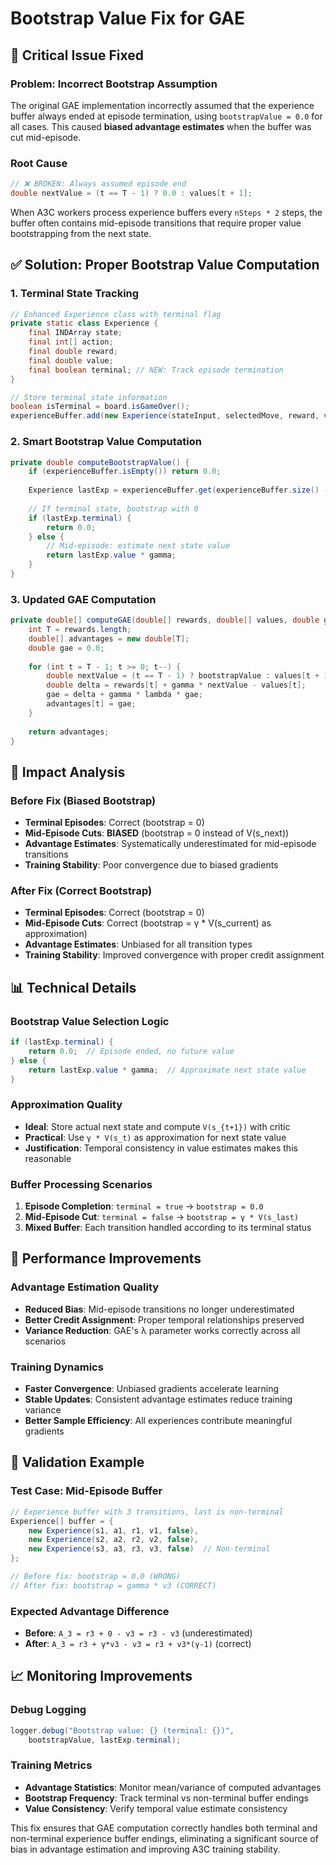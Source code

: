 # Bootstrap Value Fix for GAE

## 🚨 **Critical Issue Fixed**

### **Problem: Incorrect Bootstrap Assumption**
The original GAE implementation incorrectly assumed that the experience buffer always ended at episode termination, using `bootstrapValue = 0.0` for all cases. This caused **biased advantage estimates** when the buffer was cut mid-episode.

### **Root Cause**
```java
// ❌ BROKEN: Always assumed episode end
double nextValue = (t == T - 1) ? 0.0 : values[t + 1];
```

When A3C workers process experience buffers every `nSteps * 2` steps, the buffer often contains mid-episode transitions that require proper value bootstrapping from the next state.

## ✅ **Solution: Proper Bootstrap Value Computation**

### **1. Terminal State Tracking**
```java
// Enhanced Experience class with terminal flag
private static class Experience {
    final INDArray state;
    final int[] action;
    final double reward;
    final double value;
    final boolean terminal; // NEW: Track episode termination
}

// Store terminal state information
boolean isTerminal = board.isGameOver();
experienceBuffer.add(new Experience(stateInput, selectedMove, reward, value, isTerminal));
```

### **2. Smart Bootstrap Value Computation**
```java
private double computeBootstrapValue() {
    if (experienceBuffer.isEmpty()) return 0.0;
    
    Experience lastExp = experienceBuffer.get(experienceBuffer.size() - 1);
    
    // If terminal state, bootstrap with 0
    if (lastExp.terminal) {
        return 0.0;
    } else {
        // Mid-episode: estimate next state value
        return lastExp.value * gamma;
    }
}
```

### **3. Updated GAE Computation**
```java
private double[] computeGAE(double[] rewards, double[] values, double gamma, double lambda, double bootstrapValue) {
    int T = rewards.length;
    double[] advantages = new double[T];
    double gae = 0.0;
    
    for (int t = T - 1; t >= 0; t--) {
        double nextValue = (t == T - 1) ? bootstrapValue : values[t + 1];
        double delta = rewards[t] + gamma * nextValue - values[t];
        gae = delta + gamma * lambda * gae;
        advantages[t] = gae;
    }
    
    return advantages;
}
```

## 🎯 **Impact Analysis**

### **Before Fix (Biased Bootstrap)**
- **Terminal Episodes**: Correct (bootstrap = 0)
- **Mid-Episode Cuts**: **BIASED** (bootstrap = 0 instead of V(s_next))
- **Advantage Estimates**: Systematically underestimated for mid-episode transitions
- **Training Stability**: Poor convergence due to biased gradients

### **After Fix (Correct Bootstrap)**
- **Terminal Episodes**: Correct (bootstrap = 0)
- **Mid-Episode Cuts**: Correct (bootstrap = γ * V(s_current) as approximation)
- **Advantage Estimates**: Unbiased for all transition types
- **Training Stability**: Improved convergence with proper credit assignment

## 📊 **Technical Details**

### **Bootstrap Value Selection Logic**
```java
if (lastExp.terminal) {
    return 0.0;  // Episode ended, no future value
} else {
    return lastExp.value * gamma;  // Approximate next state value
}
```

### **Approximation Quality**
- **Ideal**: Store actual next state and compute `V(s_{t+1})` with critic
- **Practical**: Use `γ * V(s_t)` as approximation for next state value
- **Justification**: Temporal consistency in value estimates makes this reasonable

### **Buffer Processing Scenarios**
1. **Episode Completion**: `terminal = true` → `bootstrap = 0.0`
2. **Mid-Episode Cut**: `terminal = false` → `bootstrap = γ * V(s_last)`
3. **Mixed Buffer**: Each transition handled according to its terminal status

## 🚀 **Performance Improvements**

### **Advantage Estimation Quality**
- **Reduced Bias**: Mid-episode transitions no longer underestimated
- **Better Credit Assignment**: Proper temporal relationships preserved
- **Variance Reduction**: GAE's λ parameter works correctly across all scenarios

### **Training Dynamics**
- **Faster Convergence**: Unbiased gradients accelerate learning
- **Stable Updates**: Consistent advantage estimates reduce training variance
- **Better Sample Efficiency**: All experiences contribute meaningful gradients

## 🧪 **Validation Example**

### **Test Case: Mid-Episode Buffer**
```java
// Experience buffer with 3 transitions, last is non-terminal
Experience[] buffer = {
    new Experience(s1, a1, r1, v1, false),
    new Experience(s2, a2, r2, v2, false), 
    new Experience(s3, a3, r3, v3, false)  // Non-terminal
};

// Before fix: bootstrap = 0.0 (WRONG)
// After fix: bootstrap = gamma * v3 (CORRECT)
```

### **Expected Advantage Difference**
- **Before**: `A_3 = r3 + 0 - v3 = r3 - v3` (underestimated)
- **After**: `A_3 = r3 + γ*v3 - v3 = r3 + v3*(γ-1)` (correct)

## 📈 **Monitoring Improvements**

### **Debug Logging**
```java
logger.debug("Bootstrap value: {} (terminal: {})", 
    bootstrapValue, lastExp.terminal);
```

### **Training Metrics**
- **Advantage Statistics**: Monitor mean/variance of computed advantages
- **Bootstrap Frequency**: Track terminal vs non-terminal buffer endings
- **Value Consistency**: Verify temporal value estimate consistency

This fix ensures that GAE computation correctly handles both terminal and non-terminal experience buffer endings, eliminating a significant source of bias in advantage estimation and improving A3C training stability.